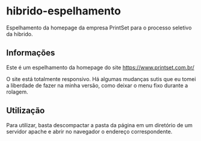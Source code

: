 # hibrido-espelhamento

Espelhamento da homepage da empresa PrintSet para o processo seletivo da hibrido.

## Informações

Este é um espelhamento da homepage do site https://www.printset.com.br/

O site está totalmente responsivo. Há algumas mudanças sutis que eu tomei a liberdade de fazer na minha versão, como deixar o menu fixo durante a rolagem.

## Utilização

Para utilizar, basta descompactar a pasta da página em um diretório de um servidor apache e abrir no navegador o endereço correspondente.
